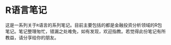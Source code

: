 R语言笔记
========

这是一系列关于`R`语言的系列笔记。目前主要包括的都是金融投资分析领域的R包笔记。笔记整理匆忙，错漏之处难免，如有发现，欢迎指教。若觉得此份笔记有所教益，请分享给你的朋友。

